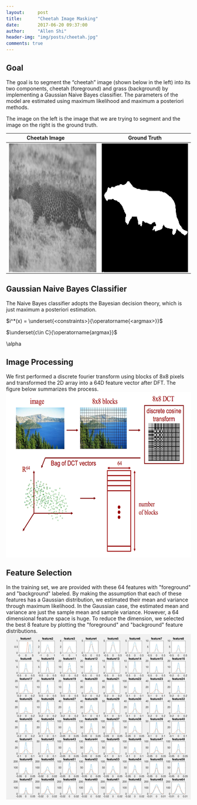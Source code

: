 ```yaml
---
layout:     post
title:      "Cheetah Image Masking"
date:       2017-06-20 09:37:00
author:     "Allen Shi"
header-img: "img/posts/cheetah.jpg"
comments: true
---
```


## Goal
The goal is to segment the “cheetah” image (shown below in the left) into its two components, cheetah (foreground) and grass (background) by implementing a Gaussian Naive Bayes classifier. The parameters of the model are estimated using maximum likelihood and maximum a posteriori methods.

The image on the left is the image that we are trying to segment and the image on the right is the ground truth.

Cheetah Image           |  Ground Truth
:-------------------------:|:-------------------------:
<img src="/img/posts/cheetah.png" align="left" width="350" height="350" >  |  <img src="/img/posts/cheetah_mask.png" align="right" width="350" height="350" >

## Gaussian Naive Bayes Classifier

The Naive Bayes classifier adopts the Bayesian decision theory, which is just maximum a posteriori estimation.

$i^*(x) = \underset{<constraints>}{\operatorname{<argmax>}}$

$\underset{c\in C}{\operatorname{argmax}}$

\alpha

## Image Processing
We first performed a discrete fourier transform using blocks of 8x8 pixels and transformed the 2D array into a 64D feature vector after DFT. The figure below summarizes the process.
<img src="/img/posts/DFT.png" align="middle" width="600" height="450" >

## Feature Selection
In the training set, we are provided with these 64 features with "foreground" and "background" labeled. By making the assumption that each of these features has a Gaussian distribution, we estimated their mean and variance through maximum likelihood. In the Gaussian case, the estimated mean and variance are just the sample mean and sample variance. However, a 64 dimensional feature space is huge. To reduce the dimension, we selected the best 8 feature by plotting the "foreground" and "background" feature distributions.
<img src="/img/posts/64_feats.png" align="middle" width="600" height="450" >

